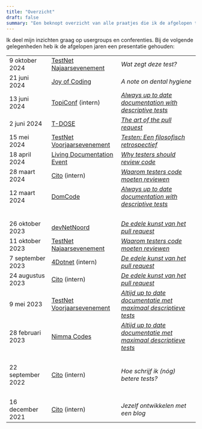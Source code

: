 ```yaml
---
title: "Overzicht"
draft: false
summary: "Een beknopt overzicht van alle praatjes die ik de afgelopen tijd heb gehouden."
---
```


Ik deel mijn inzichten graag op usergroups en conferenties. Bij de volgende gelegenheden heb ik de afgelopen jaren een presentatie gehouden:


|                   |                                                      |                                                                  |
| ----------------- | ---------------------------------------------------- | ---------------------------------------------------------------- |
| 9 oktober 2024    | [TestNet Najaarsevenement](https://www.testnet.org/) | *Wat zegt deze test?*                                            |
| 21 juni 2024      | [Joy of Coding](https://joyofcoding.org/index.html)  | *A note on dental hygiene*                                       |
| 13 juni 2024      | [TopiConf](https://werkenbijtopicus.nl/evenementen/7149/topiconf-2024) (intern) | [*Always up to date documentation with descriptive tests*](/talks/altijd-up-to-date-documentatie-met-maximaal-descriptieve-tests/) |
| 2 juni 2024       | [T-DOSE](https://t-dose.org/2024/)                   | [*The art of the pull request*](/talks/de-edele-kunst-van-het-pull-request/) |
| 15 mei 2024       | [TestNet Voorjaarsevenement](https://www.testnet.org/) | [*Testen: Een filosofisch retrospectief*](/talks/testen-een-filosofisch-retrospectief/) |
| 18 april 2024     | [Living Documentation Event](https://www.ict.eu/en/events/lde24) | [*Why testers should review code*](/talks/waarom-testers-code-moeten-reviewen/) |
| 28 maart 2024     | [Cito](https://www.cito.nl/) (intern)                | [*Waarom testers code moeten reviewen*](/talks/waarom-testers-code-moeten-reviewen/) |
| 12 maart 2024     | [DomCode](https://www.meetup.com/nl-NL/domcode/)     | [*Always up to date documentation with descriptive tests*](/talks/altijd-up-to-date-documentatie-met-maximaal-descriptieve-tests/) |
| <br/>             |                                                      |                                                                  |
| 26 oktober 2023   | [devNetNoord](https://devnetnoord.nl/)               | [*De edele kunst van het pull request*](/talks/de-edele-kunst-van-het-pull-request/) |
| 11 oktober 2023   | [TestNet Najaarsevenement](https://www.testnet.org/) | [*Waarom testers code moeten reviewen*](/talks/waarom-testers-code-moeten-reviewen/) |
| 7 september 2023  | [4Dotnet](https://www.4dotnet.nl/) (intern)          | [*De edele kunst van het pull request*](/talks/de-edele-kunst-van-het-pull-request/) |
| 24 augustus 2023  | [Cito](https://www.cito.nl/) (intern)                | [*De edele kunst van het pull request*](/talks/de-edele-kunst-van-het-pull-request/) |
| 9 mei 2023        | [TestNet Voorjaarsevenement](https://www.testnet.org/) | [*Altijd up to date documentatie met maximaal descriptieve tests*](/talks/altijd-up-to-date-documentatie-met-maximaal-descriptieve-tests/) |
| 28 februari 2023  | [Nimma Codes](https://www.nimma.codes/)              | [*Altijd up to date documentatie met maximaal descriptieve tests*](/talks/altijd-up-to-date-documentatie-met-maximaal-descriptieve-tests/) |
| <br/>             |                                                      |                                                                  |
| 22 september 2022 | [Cito](https://www.cito.nl/) (intern)                | *Hoe schrijf ik (nóg) betere tests?*                             |
| <br/>             |                                                      |                                                                  |
| 16 december 2021  | [Cito](https://www.cito.nl/) (intern)                | *Jezelf ontwikkelen met een blog*                                |
